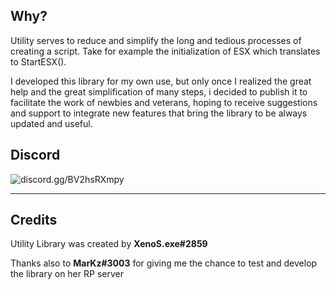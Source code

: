 ## Why?
Utility serves to reduce and simplify the long and tedious processes of creating a script.
Take for example the initialization of ESX which translates to StartESX().

I developed this library for my own use, but only once I realized the great help and the great simplification of many steps, i decided to publish it to facilitate the work of newbies and veterans, hoping to receive suggestions and support to integrate new features that bring the library to be always updated and useful.

## Discord
![discord.gg/BV2hsRXmpy]("https://discord.gg/BV2hsRXmpy")

---

## Credits
Utility Library was created by **XenoS.exe#2859**

Thanks also to **MarKz#3003** for giving me the chance to test and develop the library on her RP server
